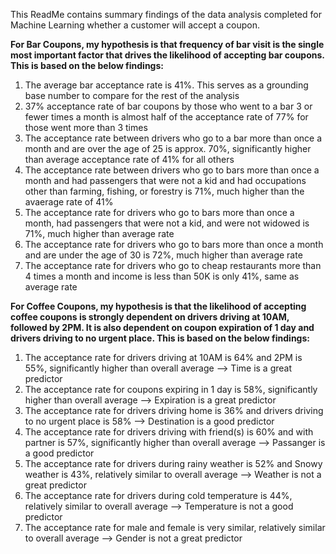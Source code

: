This ReadMe contains summary findings of the data analysis completed for Machine Learning whether a customer will accept a coupon.

**For Bar Coupons, my hypothesis is that frequency of bar visit is the single most important factor that drives the likelihood of accepting bar coupons. This is based on the below findings:**

1. The average bar acceptance rate is 41%. This serves as a grounding base number to compare for the rest of the analysis
2. 37% acceptance rate of bar coupons by those who went to a bar 3 or fewer times a month is almost half of the acceptance rate of 77% for those went more than 3 times
3. The acceptance rate between drivers who go to a bar more than once a month and are over the age of 25 is approx. 70%, significantly higher than average acceptance rate of 41% for all others
4. The acceptance rate between drivers who go to bars more than once a month and had passengers that were not a kid and had occupations other than farming, fishing, or forestry is 71%, much higher than the avaerage rate of 41%
5. The acceptance rate for drivers who go to bars more than once a month, had passengers that were not a kid, and were not widowed is 71%, much higher than average rate
6. The acceptance rate for drivers who go to bars more than once a month and are under the age of 30 is 72%, much higher than average rate
7. The acceptance rate for drivers who go to cheap restaurants more than 4 times a month and income is less than 50K is only 41%, same as average rate

**For Coffee Coupons, my hypothesis is that the likelihood of accepting coffee coupons is strongly dependent on drivers driving at 10AM, followed by 2PM. It is also dependent on coupon expiration of 1 day and drivers driving to no urgent place. This is based on the below findings:**

1. The acceptance rate for drivers driving at 10AM is 64% and 2PM is 55%, significantly higher than overall average --> Time is a great predictor
2. The acceptance rate for coupons expiring in 1 day is 58%, significantly higher than overall average --> Expiration is a great predictor
3. The acceptance rate for drivers driving home is 36% and drivers driving to no urgent place is 58% --> Destination is a good predictor
4. The acceptance rate for drivers driving with friend(s) is 60% and with partner is 57%, significantly higher than overall average --> Passanger is a good predictor
5. The acceptance rate for drivers during rainy weather is 52% and Snowy weather is 43%, relatively similar to overall average --> Weather is not a great predictor
6. The acceptance rate for drivers during cold temperature is 44%, relatively similar to overall average --> Temperature is not a good predictor
7. The acceptance rate for male and female is very similar, relatively similar to overall average --> Gender is not a great predictor
